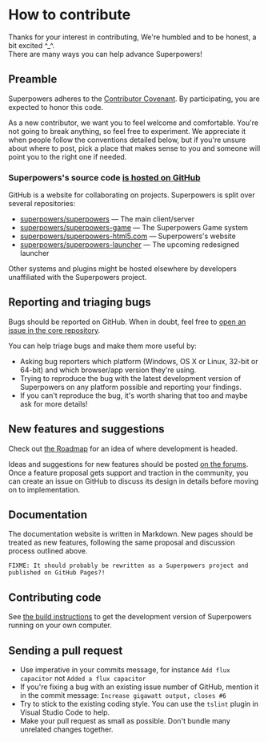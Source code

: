 # How to contribute

Thanks for your interest in contributing, We're humbled and to be honest, a bit excited ^_^.  
There are many ways you can help advance Superpowers!

## Preamble

Superpowers adheres to the [Contributor Covenant](https://github.com/superpowers/superpowers/tree/master/CODE_OF_CONDUCT.md).
By participating, you are expected to honor this code.

As a new contributor, we want you to feel welcome and comfortable.
You're not going to break anything, so feel free to experiment.
We appreciate it when people follow the conventions detailed below,
but if you're unsure about where to post, pick a place that makes sense to you
and someone will point you to the right one if needed.

### Superpowers's source code [is hosted on GitHub](https://github.com/superpowers)

GitHub is a website for collaborating on projects. Superpowers is split over several repositories:

 * [superpowers/superpowers](https://github.com/superpowers/superpowers) — The main client/server
 * [superpowers/superpowers-game](https://github.com/superpowers/superpowers-game) — The Superpowers Game system
 * [superpowers/superpowers-html5.com](https://github.com/superpowers/superpowers-html5.com) — Superpowers's website
 * [superpowers/superpowers-launcher](https://github.com/superpowers/superpowers-launcher) — The upcoming redesigned launcher

Other systems and plugins might be hosted elsewhere by developers unaffiliated with the Superpowers project.

## Reporting and triaging bugs

Bugs should be reported on GitHub. When in doubt, feel free to [open an issue in the core repository](https://github.com/superpowers/superpowers/issues/new).

You can help triage bugs and make them more useful by:

 * Asking bug reporters which platform (Windows, OS X or Linux, 32-bit or 64-bit) and which browser/app version they're using.
 * Trying to reproduce the bug with the latest development version of Superpowers on any platform possible and reporting your findings.
 * If you can't reproduce the bug, it's worth sharing that too and maybe ask for more details!

## New features and suggestions

Check out [the Roadmap](/en/development/roadmap) for an idea of where development is headed.

Ideas and suggestions for new features should be posted [on the forums](http://itch.io/engine/superpowers/community).
Once a feature proposal gets support and traction in the community,
you can create an issue on GitHub to discuss its design in details before moving on to implementation.

## Documentation

The documentation website is written in Markdown.
New pages should be treated as new features, following the same proposal and discussion process outlined above. 

`FIXME: It should probably be rewritten as a Superpowers project and published on GitHub Pages?!`

## Contributing code

See [the build instructions](/en/development/building-superpowers) to get the development version of Superpowers
running on your own computer.

## Sending a pull request

 * Use imperative in your commits message, for instance `Add flux capacitor` not `Added a flux capacitor`
 * If you're fixing a bug with an existing issue number of GitHub, mention it in the commit message: `Increase gigawatt output, closes #6`  
 * Try to stick to the existing coding style. You can use the `tslint` plugin in Visual Studio Code to help.
 * Make your pull request as small as possible. Don't bundle many unrelated changes together.
